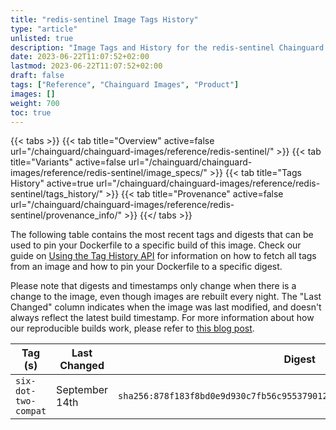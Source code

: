 ```yaml
---
title: "redis-sentinel Image Tags History"
type: "article"
unlisted: true
description: "Image Tags and History for the redis-sentinel Chainguard Image"
date: 2023-06-22T11:07:52+02:00
lastmod: 2023-06-22T11:07:52+02:00
draft: false
tags: ["Reference", "Chainguard Images", "Product"]
images: []
weight: 700
toc: true
---
```


{{< tabs >}}
{{< tab title="Overview" active=false url="/chainguard/chainguard-images/reference/redis-sentinel/" >}}
{{< tab title="Variants" active=false url="/chainguard/chainguard-images/reference/redis-sentinel/image_specs/" >}}
{{< tab title="Tags History" active=true url="/chainguard/chainguard-images/reference/redis-sentinel/tags_history/" >}}
{{< tab title="Provenance" active=false url="/chainguard/chainguard-images/reference/redis-sentinel/provenance_info/" >}}
{{</ tabs >}}

The following table contains the most recent tags and digests that can be used to pin your Dockerfile to a specific build of this image. Check our guide on [Using the Tag History API](/chainguard/chainguard-images/using-the-tag-history-api/) for information on how to fetch all tags from an image and how to pin your Dockerfile to a specific digest.

Please note that digests and timestamps only change when there is a change to the image, even though images are rebuilt every night. The "Last Changed" column indicates when the image was last modified, and doesn't always reflect the latest build timestamp. For more information about how our reproducible builds work, please refer to [this blog post](https://www.chainguard.dev/unchained/reproducing-chainguards-reproducible-image-builds).

| Tag (s)               | Last Changed   | Digest                                                                    |
|-----------------------|----------------|---------------------------------------------------------------------------|
|  `six-dot-two-compat` | September 14th | `sha256:878f183f8bd0e9d930c7fb56c955379012f5120207723be6f7a192638310aea8` |

